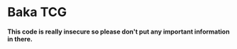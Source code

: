 # Baka TCG
**This code is really insecure so please don't put any important information in there.**

